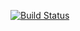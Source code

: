 [![Build Status](https://travis-ci.org/MoonJiao123/TravisCITest.svg?branch=master)](https://travis-ci.org/MoonJiao123/TravisCITest)

